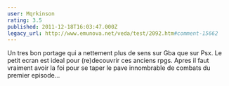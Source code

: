 ```yaml
---
user: Mqrkinson
rating: 3.5
published: 2011-12-18T16:03:47.000Z
legacy_url: http://www.emunova.net/veda/test/2092.htm#comment-15662
---
```

Un tres bon portage qui a nettement plus de sens sur Gba que sur Psx. Le petit ecran est ideal pour (re)decouvrir ces anciens rpgs.
Apres il faut vraiment avoir la foi pour se taper le pave innombrable de combats du premier episode...